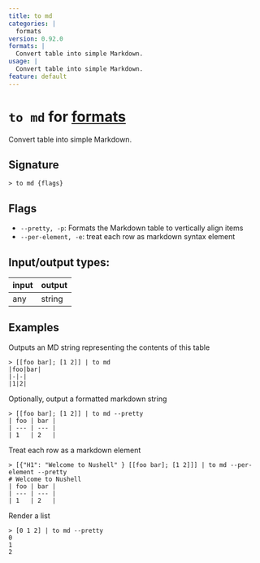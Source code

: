 ```yaml
---
title: to md
categories: |
  formats
version: 0.92.0
formats: |
  Convert table into simple Markdown.
usage: |
  Convert table into simple Markdown.
feature: default
---
```

<!-- This file is automatically generated. Please edit the command in https://github.com/nushell/nushell instead. -->

# `to md` for [formats](/commands/categories/formats.md)

<div class='command-title'>Convert table into simple Markdown.</div>

## Signature

```> to md {flags} ```

## Flags

 -  `--pretty, -p`: Formats the Markdown table to vertically align items
 -  `--per-element, -e`: treat each row as markdown syntax element


## Input/output types:

| input | output |
| ----- | ------ |
| any   | string |

## Examples

Outputs an MD string representing the contents of this table
```nu
> [[foo bar]; [1 2]] | to md
|foo|bar|
|-|-|
|1|2|

```

Optionally, output a formatted markdown string
```nu
> [[foo bar]; [1 2]] | to md --pretty
| foo | bar |
| --- | --- |
| 1   | 2   |

```

Treat each row as a markdown element
```nu
> [{"H1": "Welcome to Nushell" } [[foo bar]; [1 2]]] | to md --per-element --pretty
# Welcome to Nushell
| foo | bar |
| --- | --- |
| 1   | 2   |
```

Render a list
```nu
> [0 1 2] | to md --pretty
0
1
2
```
